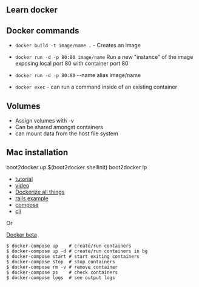 Learn docker
--------------

## Docker commands



- `docker build -t image/name .` - Creates an image

- `docker run -d -p 80:80 image/name` Run a new "instance" of the image exposing local port 80 with container port 80

- `docker run -d -p 80:80` --name alias image/name

- `docker exec` - can run a command inside of an existing container


## Volumes

- Assign volumes with -v
- Can be shared amongst containers
- can mount data from the host file system


## Mac installation

boot2docker up
$(boot2docker shellinit)
boot2docker ip

- [tutorial](https://www.youtube.com/watch?v=pGYAg7TMmp0&list=PLoYCgNOIyGAAzevEST2qm2Xbe3aeLFvLc)
- [video](https://www.youtube.com/watch?v=K6WER0oI-qs)
- [Dockerize all things](http://www.slideshare.net/ctankersley/dockerize-all-the-things)
- [rails example](https://docs.docker.com/compose/rails/)
- [compose](https://docs.docker.com/compose/compose-file/)
- [cli](https://docs.docker.com/compose/reference/)

Or

[Docker beta](https://beta.docker.com/)

```
$ docker-compose up    # create/run containers
$ docker-compose up -d # create/run containers in bg
$ docker-compose start # start exiting containers
$ docker-compose stop  # stop containers
$ docker-compose rm -v # remove container
$ docker-compose ps    # check containers
$ docker-compose logs  # see output logs
```
